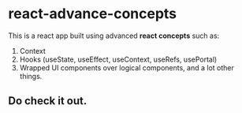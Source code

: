 # react-advance-concepts

This is a react app built using advanced **react concepts** such as:
1. Context
2. Hooks (useState, useEffect, useContext, useRefs, usePortal)
3. Wrapped UI components over logical components, and a lot other things. 

## Do check it out.
